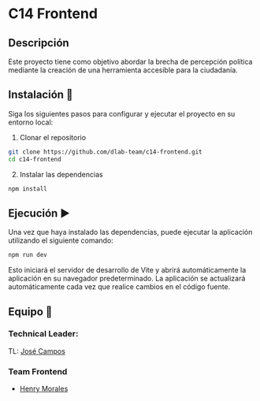 # C14 Frontend

## Descripción

Este proyecto tiene como objetivo abordar la brecha de percepción política mediante la creación de una herramienta accesible para la ciudadanía.

## Instalación 🚀

Siga los siguientes pasos para configurar y ejecutar el proyecto en su entorno local:

1. Clonar el repositorio

```bash
git clone https://github.com/dlab-team/c14-frontend.git
cd c14-frontend
```

2. Instalar las dependencias

```bash
npm install
```

## Ejecución ▶️

Una vez que haya instalado las dependencias, puede ejecutar la aplicación utilizando el siguiente comando:

```bash
npm run dev
```

Esto iniciará el servidor de desarrollo de Vite y abrirá automáticamente la aplicación en su navegador predeterminado. La aplicación se actualizará automáticamente cada vez que realice cambios en el código fuente.

## Equipo 🤝

### Technical Leader:

TL: [José Campos](https://github.com/josecamposhz)

### Team Frontend

- [Henry Morales](https://github.com/AFD9417)
